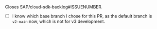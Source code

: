 <!-- Please provide a description of what your change does and why it is needed. -->

Closes SAP/cloud-sdk-backlog#ISSUENUMBER.

- [ ] I know which base branch I chose for this PR, as the default branch is `v2-main` now, which is not for v3 development.

<!-- Check List:
* Tests created/adjusted for your changes.
* PR title adheres to [conventional commit guidelines](https://www.conventionalcommits.org).
* Created a changeset `yarn changeset`
* If applicable:
  * Documented public API (TypeDoc).
  * Checked that `yarn run doc` still works.
-->
